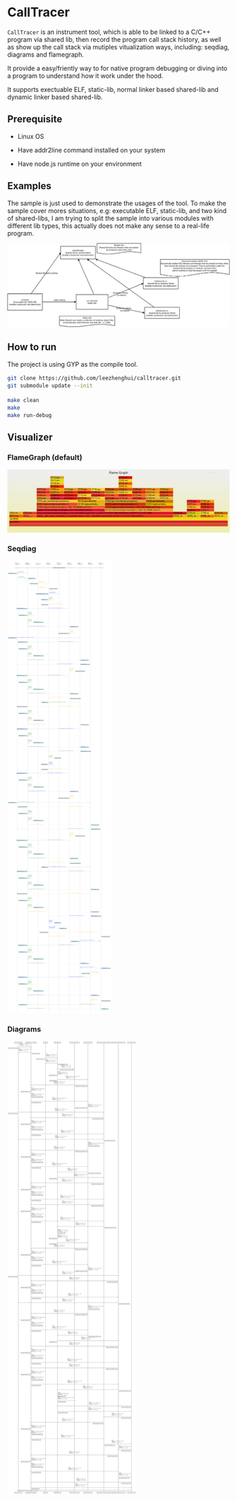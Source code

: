 # CallTracer

`CallTracer` is an instrument tool, which is able to be linked to a C/C++ program via shared lib, then record the program call stack history, as well as show up the call stack via mutiples vitualization ways, including: seqdiag, diagrams and flamegraph. 

It provide a easy/friently way to for native program debugging or diving into a program to understand how it work under the hood.  

It supports exectuable ELF, static-lib, normal linker based  shared-lib and dynamic linker based shared-lib.

## Prerequisite

- Linux OS

- Have addr2line command installed on your system

- Have node.js runtime on your environment

## Examples

The sample is just used to demonstrate the usages of the tool. To make the sample cover mores situations, e.g: executable ELF, static-lib, and two kind of shared-libs, I am trying to split the sample into various modules with different lib types, this actually does not make any sense to a real-life program.

![Sample Components](./docs/example-design.jpeg)


## How to run

The project is using GYP as the compile tool.

```sh
git clone https://github.com/leezhenghui/calltracer.git 
git submodule update --init

make clean
make 
make run-debug 

```

## Visualizer 

### FlameGraph (default)

![FlameGraph Example](./docs/flamegraph.svg)

### Seqdiag

![Seqdiag Example](./docs/seqdiag.png)


### Diagrams 

![Diagrams Example](./docs/diagrams.svg)
